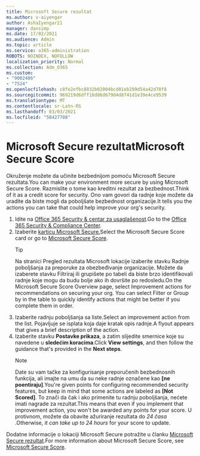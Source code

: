 ```yaml
---
title: Microsoft Secure rezultat
ms.author: v-aiyengar
author: AshaIyengar21
manager: dansimp
ms.date: 17/02/2021
ms.audience: Admin
ms.topic: article
ms.service: o365-administration
ROBOTS: NOINDEX, NOFOLLOW
localization_priority: Normal
ms.collection: Adm_O365
ms.custom:
- "9002486"
- "7524"
ms.openlocfilehash: c8fe2efbc8832b02004bcd01eb289d54a42d78f8
ms.sourcegitcommit: 969219d6dff18d86d679d4d8741d1e39e4ce9539
ms.translationtype: MT
ms.contentlocale: sr-Latn-RS
ms.lasthandoff: 03/03/2021
ms.locfileid: "50427708"
---
```

# <a name="microsoft-secure-score"></a><span data-ttu-id="d6f95-102">Microsoft Secure rezultat</span><span class="sxs-lookup"><span data-stu-id="d6f95-102">Microsoft Secure Score</span></span>

<span data-ttu-id="d6f95-103">Okruženje možete da učinite bezbednijom pomoću Microsoft Secure rezultata.</span><span class="sxs-lookup"><span data-stu-id="d6f95-103">You can make your environment more secure by using Microsoft Secure Score.</span></span> <span data-ttu-id="d6f95-104">Razmislite o tome kao kreditni rezultat za bezbednost.</span><span class="sxs-lookup"><span data-stu-id="d6f95-104">Think of it as a credit score for security.</span></span> <span data-ttu-id="d6f95-105">Ono vam govori da radnje koje možete da uradite da biste mogli da poboljšate bezbednost organizacije.</span><span class="sxs-lookup"><span data-stu-id="d6f95-105">It tells you the actions you can take that could help improve your org's security.</span></span>

1. <span data-ttu-id="d6f95-106">Idite na [Office 365 Security & centar za usaglašenost](https://go.microsoft.com/fwlink/p/?linkid=2077143).</span><span class="sxs-lookup"><span data-stu-id="d6f95-106">Go to the [Office 365 Security & Compliance Center](https://go.microsoft.com/fwlink/p/?linkid=2077143).</span></span>
1. <span data-ttu-id="d6f95-107">Izaberite [karticu Microsoft Secure.](https://go.microsoft.com/fwlink/?linkid=2099589)</span><span class="sxs-lookup"><span data-stu-id="d6f95-107">Select the Microsoft Secure Score card or go to [Microsoft Secure Score](https://go.microsoft.com/fwlink/?linkid=2099589).</span></span>
    > [!TIP]
    >  <span data-ttu-id="d6f95-108">Na stranici Pregled rezultata Microsoft lokacije izaberite stavku Radnje poboljšanja za preporuke za obezbeđivanje organizacije. Možete da izaberete stavku Filtriraj ili grupišete po tabeli da biste brzo identifikovali radnje koje mogu da budu bolje ako ih dovršite po redosledu.</span><span class="sxs-lookup"><span data-stu-id="d6f95-108">On the Microsoft Secure Score Overview page, select Improvement actions for recommendations on securing your org. You can select Filter or Group by in the table to quickly identify actions that might be better if you complete them in order.</span></span>
1. <span data-ttu-id="d6f95-109">Izaberite radnju poboljšanja sa liste.</span><span class="sxs-lookup"><span data-stu-id="d6f95-109">Select an improvement action from the list.</span></span> <span data-ttu-id="d6f95-110">Pojavljuje se isplata koja daje kratak opis radnje.</span><span class="sxs-lookup"><span data-stu-id="d6f95-110">A flyout appears that gives a brief description of the action.</span></span>
1. <span data-ttu-id="d6f95-111">Izaberite stavku **Postavke prikaza**, a zatim slijedite smernice koje su navedene u **sledećim koracima**.</span><span class="sxs-lookup"><span data-stu-id="d6f95-111">Click **View settings**, and then follow the guidance that's provided in the **Next steps**.</span></span>
    > [!NOTE]
    > <span data-ttu-id="d6f95-112">Date su vam tačke za konfigurisanje preporučenih bezbednosnih funkcija, ali imajte na umu da su neke radnje označene kao **[ne poentiraju]**.</span><span class="sxs-lookup"><span data-stu-id="d6f95-112">You're given points for configuring recommended security features, but keep in mind that some actions are labeled as **[Not Scored]**.</span></span> <span data-ttu-id="d6f95-113">To znači da čak i ako primenite tu radnju poboljšanja, nećete imati nagrade za rezultat.</span><span class="sxs-lookup"><span data-stu-id="d6f95-113">This means that even if you implement that improvement action, you won't be awarded any points for your score.</span></span> <span data-ttu-id="d6f95-114">U protivnom, možete da obavite ažuriranje rezultata do *24 časa* .</span><span class="sxs-lookup"><span data-stu-id="d6f95-114">Otherwise, *it can take up to 24 hours* for your score to update.</span></span>

<span data-ttu-id="d6f95-115">Dodatne informacije o lokaciji Microsoft Secure potražite u članku [Microsoft Secure rezultat](https://go.microsoft.com/fwlink/?linkid=2103077).</span><span class="sxs-lookup"><span data-stu-id="d6f95-115">For more information about Microsoft Secure Score, see [Microsoft Secure Score](https://go.microsoft.com/fwlink/?linkid=2103077).</span></span>